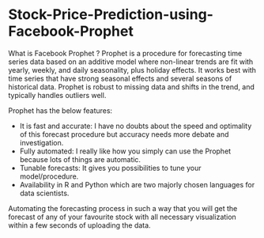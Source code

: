 # Stock-Price-Prediction-using-Facebook-Prophet

What is Facebook Prophet ?
Prophet is a procedure for forecasting time series data based on an additive model where non-linear trends are fit with yearly, weekly, and daily seasonality, plus holiday effects. It works best with time series that have strong seasonal effects and several seasons of historical data. Prophet is robust to missing data and shifts in the trend, and typically handles outliers well.

Prophet has the below features:
- It is fast and accurate: I have no doubts about the speed and optimality of this forecast procedure but accuracy needs more debate and investigation.
- Fully automated: I really like how you simply can use the Prophet because lots of things are automatic.
- Tunable forecasts: It gives you possibilities to tune your model/procedure.
- Availability in R and Python which are two majorly chosen languages for data scientists.


Automating the forecasting process in such a way that you will get the forecast of any of your favourite stock with all necessary visualization within a few seconds of uploading the data.
